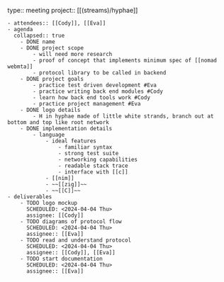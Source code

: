type:: meeting
project:: [[(streams)/hyphae]]

	- attendees:: [[Cody]], [[Eva]]
	- agenda
	  collapsed:: true
		- DONE name
		- DONE project scope
			- will need more research
			- proof of concept that implements minimum spec of [[nomad webmta]]
			- protocol library to be called in backend
		- DONE project goals
			- practice test driven development #Eva
			- practice writing back end modules #Cody
			- learn how back end tools work #Cody
			- practice project management #Eva
		- DONE logo details
			- H in hyphae made of little white strands, branch out at bottom and top like root network
		- DONE implementation details
			- language
				- ideal features
					- familiar syntax
					- strong test suite
					- networking capabilities
					- readable stack trace
					- interface with [[c]]
				- [[nim]]
				- ~~[[zig]]~~
				- ~~[[C]]~~
	- deliverables
		- TODO logo mockup
		  SCHEDULED: <2024-04-04 Thu>
		  assignee: [[Cody]]
		- TODO diagrams of protocol flow
		  SCHEDULED: <2024-04-04 Thu>
		  assignee:: [[Eva]]
		- TODO read and understand protocol
		  SCHEDULED: <2024-04-04 Thu>
		  assignee:: [[Cody]], [[Eva]]
		- TODO start documentation
		  SCHEDULED: <2024-04-04 Thu>
		  assignee:: [[Eva]]